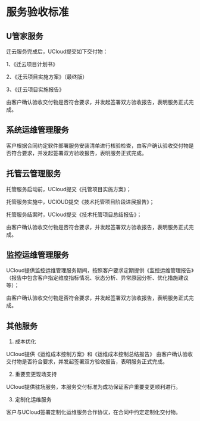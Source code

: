 

# 服务验收标准

## U管家服务

迁云服务完成后，UCloud提交如下交付物：

1、《迁云项目计划书》

2、《迁云项目实施方案》（最终版）

3、《迁云项目实施报告》

由客户确认验收交付物是否符合要求，并发起签署双方验收报告，表明服务正式完成。

## 系统运维管理服务

客户根据合同约定软件部署服务安装清单进行核验检查，由客户确认验收交付物是否符合要求，并发起签署双方验收报告，表明服务正式完成。

## 托管云管理服务

托管服务启动前，UCloud提交《托管项目实施方案》；

托管服务实施中，UClOUD提交《技术托管项目阶段进展报告》；

托管服务结案时，UCloud提交《技术托管项目总结报告》；

由客户确认验收交付物是否符合要求，并发起签署双方验收报告，表明服务正式完成。

## 监控运维管理服务

UCloud提供监控运维管理服务期间，按照客户要求定期提供《监控运维管理报告》（报告中包含客户指定维度指标情况、状态分析、异常原因分析、优化措施建议等）；

由客户确认验收交付物是否符合要求，并发起签署双方验收报告，表明服务正式完成。

## 其他服务

1. 成本优化

UCloud提供《运维成本控制方案》和《运维成本控制总结报告》
由客户确认验收交付物是否符合要求，并发起签署双方验收报告，表明服务正式完成。

2. 重要变更现场支持

UCloud提供驻场服务，本服务交付标准为成功保证客户重要变更顺利进行。

3. 定制化运维服务

客户与UCloud签署定制化运维服务合作协议，在合同中约定定制化交付物。